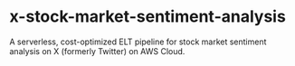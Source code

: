 # x-stock-market-sentiment-analysis
A serverless, cost-optimized ELT pipeline for stock market sentiment analysis on X (formerly Twitter) on AWS Cloud.
